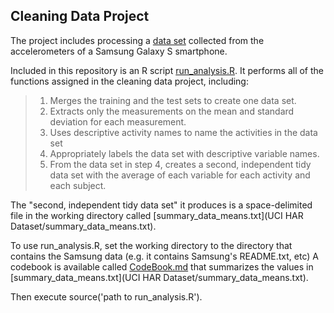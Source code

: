 ## Cleaning Data Project
The project includes processing a [data set](https://d396qusza40orc.cloudfront.net/getdata%2Fprojectfiles%2FUCI%20HAR%20Dataset.zip) collected from the accelerometers of a Samsung Galaxy S smartphone.

Included in this repository is an R script [run_analysis.R](run_analysis.R). It performs all of the functions assigned in the cleaning data project, including:

> 1. Merges the training and the test sets to create one data set.
> 2. Extracts only the measurements on the mean and standard deviation for each measurement. 
> 3. Uses descriptive activity names to name the activities in the data set
> 4. Appropriately labels the data set with descriptive variable names. 
> 5. From the data set in step 4, creates a second, independent tidy data set with the average of each variable for each activity and each subject.

The "second, independent tidy data set" it produces is a space-delimited file in the working directory called [summary_data_means.txt](UCI HAR Dataset/summary_data_means.txt). 

To use run_analysis.R, set the working directory to the directory that contains the Samsung data (e.g. it contains Samsung's README.txt, etc) A codebook is available called [CodeBook.md](CodeBook.md) that summarizes the values in [summary_data_means.txt](UCI HAR Dataset/summary_data_means.txt). 

Then execute source('path to run_analysis.R'). 